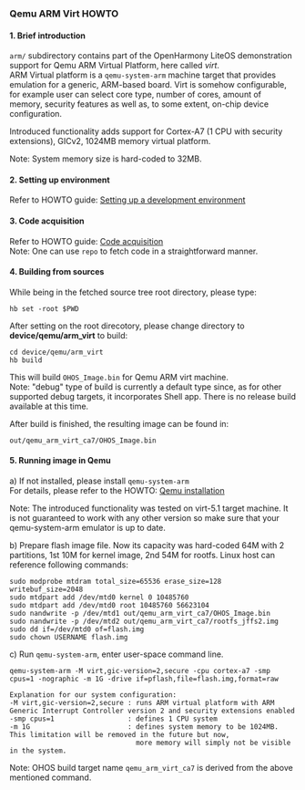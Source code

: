 ### Qemu ARM Virt HOWTO

#### 1. Brief introduction 
`arm/` subdirectory contains part of the OpenHarmony LiteOS demonstration support for Qemu ARM Virtual Platform,
here called *virt*.  
ARM Virtual platform is a `qemu-system-arm` machine target that provides emulation
for a generic, ARM-based board. Virt is somehow configurable, for example
user can select core type, number of cores, amount of memory, security features
as well as, to some extent, on-chip device configuration.

Introduced functionality adds support for Cortex-A7 (1 CPU with security extensions),
GICv2, 1024MB memory virtual platform.  

Note: System memory size is hard-coded to 32MB. 

#### 2. Setting up environment

Refer to HOWTO guide: [Setting up a development environment](https://gitee.com/openharmony/docs/blob/master/docs-en/quick-start/setting-up-a-development-environment-1.md)

#### 3. Code acquisition

Refer to HOWTO guide: [Code acquisition](https://gitee.com/openharmony/docs/blob/master/docs-en/get-code/source-code-acquisition.md)  
Note: One can use `repo` to fetch code in a straightforward manner.

#### 4. Building from sources

While being in the fetched source tree root directory, please type:
```
hb set -root $PWD
```
After setting on the root direcotory, please change directory to **device/qemu/arm_virt** to build:

```
cd device/qemu/arm_virt
hb build
```

This will build `OHOS_Image.bin` for Qemu ARM virt machine.  
Note: "debug" type of build is currently a default type since, as for other supported debug targets, it incorporates Shell app.
      There is no release build available at this time.  

After build is finished, the resulting image can be found in:
```
out/qemu_arm_virt_ca7/OHOS_Image.bin
```
#### 5. Running image in Qemu

a) If not installed, please install `qemu-system-arm`  
For details, please refer to the HOWTO: [Qemu installation](https://www.qemu.org/download/)   

Note: The introduced functionality was tested on virt-5.1 target machine. It is not guaranteed to work with any other version
      so make sure that your qemu-system-arm emulator is up to date.

b) Prepare flash image file. Now its capacity was hard-coded 64M with 2 partitions, 1st 10M for kernel image, 2nd 54M for rootfs. Linux host can reference following commands:
```
sudo modprobe mtdram total_size=65536 erase_size=128 writebuf_size=2048
sudo mtdpart add /dev/mtd0 kernel 0 10485760
sudo mtdpart add /dev/mtd0 root 10485760 56623104
sudo nandwrite -p /dev/mtd1 out/qemu_arm_virt_ca7/OHOS_Image.bin
sudo nandwrite -p /dev/mtd2 out/qemu_arm_virt_ca7/rootfs_jffs2.img
sudo dd if=/dev/mtd0 of=flash.img
sudo chown USERNAME flash.img
```

c) Run `qemu-system-arm`, enter user-space command line.

```
qemu-system-arm -M virt,gic-version=2,secure -cpu cortex-a7 -smp cpus=1 -nographic -m 1G -drive if=pflash,file=flash.img,format=raw
```


```
Explanation for our system configuration:  
-M virt,gic-version=2,secure : runs ARM virtual platform with ARM Generic Interrupt Controller version 2 and security extensions enabled
-smp cpus=1                  : defines 1 CPU system
-m 1G                        : defines system memory to be 1024MB. This limitation will be removed in the future but now,
                               more memory will simply not be visible in the system.
```


Note: OHOS build target name `qemu_arm_virt_ca7` is derived from the above mentioned command.

